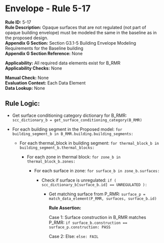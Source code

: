 
# Envelope - Rule 5-17  

**Rule ID:** 5-17  
**Rule Description:** Opaque surfaces that are not regulated (not part of opaque building envelope) must be modeled the same in the baseline as in the proposed design.  
**Appendix G Section:** Section G3.1-5 Building Envelope Modeling Requirements for the Baseline building  
**Appendix G Section Reference:** None  

**Applicability:** All required data elements exist for B_RMR  
**Applicability Checks:** None  

**Manual Check:** None  
**Evaluation Context:** Each Data Element  
**Data Lookup:** None  

## Rule Logic:  

- Get surface conditioning category dictionary for B_RMR: ```scc_dictionary_b = get_surface_conditioning_category(B_RMR)```  

- For each building segment in the Proposed model: ```for building_segment_b in B_RMR.building.building_segments:```  

  - For each thermal_block in building segment: ```for thermal_block_b in building_segment_b.thermal_blocks:```  

    - For each zone in thermal block: ```for zone_b in thermal_block_b.zones:```  

      - For each surface in zone: ```for surface_b in zone_b.surfaces:```  

        - Check if surface is unregulated: ```if ( scc_dictionary_b[surface_b.id] == UNREGULATED ):```  

          - Get matching surface from P_RMR: ```surface_p = match_data_element(P_RMR, surfaces, surface_b.id)```  

            **Rule Assertion:**  

            Case 1: Surface construction in B_RMR matches P_RMR: ```if surface_b.construction == surface_p.construction: PASS```  

            Case 2: Else: ```else: FAIL```  
